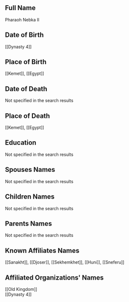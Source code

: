 ## Full Name
Pharaoh Nebka II

## Date of Birth
[[Dynasty 4]]

## Place of Birth
[[Kemet]], [[Egypt]]

## Date of Death
Not specified in the search results

## Place of Death
[[Kemet]], [[Egypt]]

## Education
Not specified in the search results

## Spouses Names
Not specified in the search results

## Children Names
Not specified in the search results

## Parents Names
Not specified in the search results

## Known Affiliates Names
[[Sanakht]], [[Djoser]], [[Sekhemkhet]], [[Huni]], [[Sneferu]]

## Affiliated Organizations' Names
[[Old Kingdom]]  
[[Dynasty 4]]
